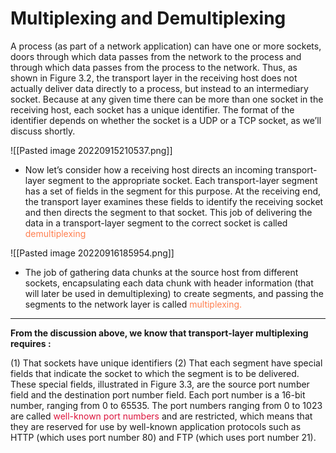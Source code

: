 # Multiplexing and Demultiplexing


 A process (as part of a network application) can have one or more sockets, doors through which data passes from the network to the process and through which data passes from the process to the network. Thus, as shown in Figure 3.2, the transport layer in the receiving host does not actually deliver data directly to a process, but instead to an intermediary socket. Because at any given time there can be more than one socket in the receiving host, each socket has a unique identifier. The format of the identifier depends on whether the socket is a UDP or a TCP socket, as we’ll discuss shortly.

![[Pasted image 20220915210537.png]]

- Now let’s consider how a receiving host directs an incoming transport-layer segment to the appropriate socket. Each transport-layer segment has a set of fields in the segment for this purpose. At the receiving end, the transport layer examines these fields to identify the receiving socket and then directs the segment to that socket. This job of delivering the data in a transport-layer segment to the correct socket is called <font style="color:coral">demultiplexing</font>

![[Pasted image 20220916185954.png]]

- The job of gathering data chunks at the source host from different sockets, encapsulating each data chunk with header information (that will later be used in demultiplexing) to create segments, and passing the segments to the network layer is called <font style="color:coral">multiplexing.</font>
---

**From the discussion above, we know that transport-layer multiplexing requires :**

(1) That sockets have unique identifiers
(2) That each segment have special fields that indicate the socket to which the segment is to be delivered. These special fields, illustrated in Figure 3.3, are the source port number field and the destination port number field. 
Each port number is a 16-bit number, ranging from 0 to 65535. The port numbers ranging from 0 to 1023 are called <font style="color:crimson">well-known port numbers</font> and are restricted, which means that they are reserved for use by well-known application protocols such as HTTP (which uses port number 80) and FTP (which uses port number 21).
